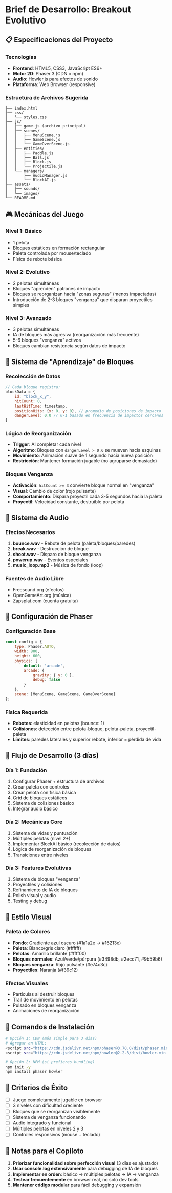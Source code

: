 # Brief de Desarrollo: Breakout Evolutivo

## 📋 Especificaciones del Proyecto

### **Tecnologías**
- **Frontend**: HTML5, CSS3, JavaScript ES6+
- **Motor 2D**: Phaser 3 (CDN o npm)
- **Audio**: Howler.js para efectos de sonido
- **Plataforma**: Web Browser (responsive)

### **Estructura de Archivos Sugerida**
```
├── index.html
├── css/
│   └── styles.css
├── js/
│   ├── game.js (archivo principal)
│   ├── scenes/
│   │   ├── MenuScene.js
│   │   ├── GameScene.js
│   │   └── GameOverScene.js
│   ├── entities/
│   │   ├── Paddle.js
│   │   ├── Ball.js
│   │   ├── Block.js
│   │   └── Projectile.js
│   └── managers/
│       ├── AudioManager.js
│       └── BlockAI.js
├── assets/
│   ├── sounds/
│   └── images/
└── README.md
```

## 🎮 Mecánicas del Juego

### **Nivel 1: Básico**
- 1 pelota
- Bloques estáticos en formación rectangular
- Paleta controlada por mouse/teclado
- Física de rebote básica

### **Nivel 2: Evolutivo**
- 2 pelotas simultáneas
- Bloques "aprenden" patrones de impacto
- Bloques se reorganizan hacia "zonas seguras" (menos impactadas)
- Introducción de 2-3 bloques "venganza" que disparan proyectiles simples

### **Nivel 3: Avanzado**
- 3 pelotas simultáneas
- IA de bloques más agresiva (reorganización más frecuente)
- 5-6 bloques "venganza" activos
- Bloques cambian resistencia según datos de impacto

## 🧠 Sistema de "Aprendizaje" de Bloques

### **Recolección de Datos**
```javascript
// Cada bloque registra:
blockData = {
    id: "block_x_y",
    hitCount: 0,
    lastHitTime: timestamp,
    positionHits: {x: 0, y: 0}, // promedio de posiciones de impacto
    dangerLevel: 0.0 // 0-1 basado en frecuencia de impactos cercanos
}
```

### **Lógica de Reorganización**
- **Trigger**: Al completar cada nivel
- **Algoritmo**: Bloques con `dangerLevel > 0.6` se mueven hacia esquinas
- **Movimiento**: Animación suave de 1 segundo hacia nueva posición
- **Restricción**: Mantener formación jugable (no agruparse demasiado)

### **Bloques Venganza**
- **Activación**: `hitCount >= 3` convierte bloque normal en "venganza"
- **Visual**: Cambio de color (rojo pulsante)
- **Comportamiento**: Dispara proyectil cada 3-5 segundos hacia la paleta
- **Proyectil**: Velocidad constante, destruible por pelota

## 🎵 Sistema de Audio

### **Efectos Necesarios**
1. **bounce.wav** - Rebote de pelota (paleta/bloques/paredes)
2. **break.wav** - Destrucción de bloque
3. **shoot.wav** - Disparo de bloque venganza
4. **powerup.wav** - Eventos especiales
5. **music_loop.mp3** - Música de fondo (loop)

### **Fuentes de Audio Libre**
- Freesound.org (efectos)
- OpenGameArt.org (música)
- Zapsplat.com (cuenta gratuita)

## 📐 Configuración de Phaser

### **Configuración Base**
```javascript
const config = {
    type: Phaser.AUTO,
    width: 800,
    height: 600,
    physics: {
        default: 'arcade',
        arcade: {
            gravity: { y: 0 },
            debug: false
        }
    },
    scene: [MenuScene, GameScene, GameOverScene]
};
```

### **Física Requerida**
- **Rebotes**: elasticidad en pelotas (bounce: 1)
- **Colisiones**: detección entre pelota-bloque, pelota-paleta, proyectil-paleta
- **Límites**: paredes laterales y superior rebote, inferior = pérdida de vida

## 🔄 Flujo de Desarrollo (3 días)

### **Día 1: Fundación**
1. Configurar Phaser + estructura de archivos
2. Crear paleta con controles
3. Crear pelota con física básica
4. Grid de bloques estáticos
5. Sistema de colisiones básico
6. Integrar audio básico

### **Día 2: Mecánicas Core**
1. Sistema de vidas y puntuación
2. Múltiples pelotas (nivel 2+)
3. Implementar BlockAI básico (recolección de datos)
4. Lógica de reorganización de bloques
5. Transiciones entre niveles

### **Día 3: Features Evolutivas**
1. Sistema de bloques "venganza"
2. Proyectiles y colisiones
3. Refinamiento de IA de bloques
4. Polish visual y audio
5. Testing y debug

## 🎨 Estilo Visual

### **Paleta de Colores**
- **Fondo**: Gradiente azul oscuro (#1a1a2e → #16213e)
- **Paleta**: Blanco/gris claro (#ffffff)
- **Pelotas**: Amarillo brillante (#ffff00)
- **Bloques normales**: Azul/verde/púrpura (#3498db, #2ecc71, #9b59b6)
- **Bloques venganza**: Rojo pulsante (#e74c3c)
- **Proyectiles**: Naranja (#f39c12)

### **Efectos Visuales**
- Partículas al destruir bloques
- Trail de movimiento en pelotas
- Pulsado en bloques venganza
- Animaciones de reorganización

## 🔧 Comandos de Instalación

```bash
# Opción 1: CDN (más simple para 3 días)
# Agregar en HTML:
<script src="https://cdn.jsdelivr.net/npm/phaser@3.70.0/dist/phaser.min.js"></script>
<script src="https://cdn.jsdelivr.net/npm/howler@2.2.3/dist/howler.min.js"></script>

# Opción 2: NPM (si prefieres bundling)
npm init -y
npm install phaser howler
```

## 🎯 Criterios de Éxito

- [ ] Juego completamente jugable en browser
- [ ] 3 niveles con dificultad creciente
- [ ] Bloques que se reorganizan visiblemente
- [ ] Sistema de venganza funcionando
- [ ] Audio integrado y funcional
- [ ] Múltiples pelotas en niveles 2 y 3
- [ ] Controles responsivos (mouse + teclado)

## 📝 Notas para el Copiloto

1. **Priorizar funcionalidad sobre perfección visual** (3 días es ajustado)
2. **Usar console.log extensivamente** para debugging de IA de bloques
3. **Implementar en orden**: básico → múltiples pelotas → IA → venganza
4. **Testear frecuentemente** en browser real, no solo dev tools
5. **Mantener código modular** para fácil debugging y expansión